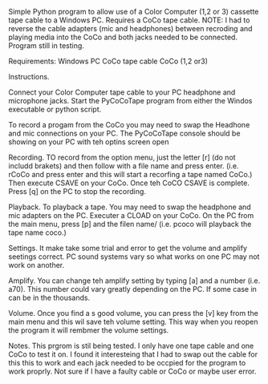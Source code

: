 Simple Python program to allow use of a Color Computer (1,2 or 3) cassette tape cable to a Windows PC. 
Requires a CoCo tape cable.
NOTE: I had to reverse the cable adapters (mic and headphones) between recroding and playing media into the CoCo and both jacks needed to be connected.
Program still in testing.

Requirements:
Windows PC
CoCo tape cable
CoCo (1,2 or3)

Instructions.

Connect your Color Computer tape cable to your PC headphone and microphone jacks.
Start the PyCoCoTape program from either the Windos executable or python script.

To record a progam from the CoCo you may need to swap the Headhone and mic connections on your PC.
The PyCoCoTape console should be showing on your PC with teh optins screen open

Recording.
TO record from the option menu, just the letter [r] (do not includd brakets) and then follow with a file name and press enter. (i.e. rCoCo and press enter and this will start a recorfing a tape named CoCo.) Then execute CSAVE on your CoCo. Once teh CoCO CSAVE is complete. Press [q] on the PC to stop the recording.

Playback.
To playback a tape. You may need to swap the headphone and mic adapters on the PC. Executer a CLOAD on your CoCo. On the PC from the main menu, press [p] and the filen name/ (i.e. pcoco will playback the tape name coco.)

Settings.
It make take some trial and error to get the volume and amplify seetings correct. PC sound systems vary so what works on one PC may not work on another. 

Amplify.
You can change teh amplify setting by typing [a] and a number (i.e. a70). This number could vary greatly depending on the PC. If some case in can be in the thousands.

Volume.
Once you find a s good volume, you can press the [v] key from the main menu and this wil save teh volume setting. This way when you reopen the program it will rembmer the volume settings.

Notes.
This prgrom is stil being tested. I only have one tape cable and one CoCo to test it on. I found it interesteing that I had to swap out the cable for this this to work and each jack needed to be occpied for the program to work proprly.  Not sure if I have a faulty cable or CoCo or maybe user error.



